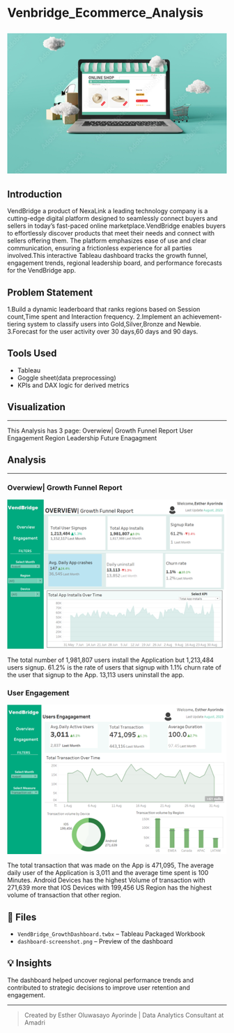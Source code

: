 # Venbridge_Ecommerce_Analysis

![](https://github.com/EstherAyorinde/Venbridge_Ecommerce_Analysis/blob/main/Image%20import.png.png)
---

## Introduction
VendBridge a product of NexaLink a leading technology company is a cutting-edge digital platform designed to seamlessly connect buyers and sellers in today’s fast-paced online marketplace.VendBridge enables buyers to effortlessly discover products that meet their needs and connect with sellers offering them. The platform emphasizes ease of use and clear communication, ensuring a frictionless experience for all parties involved.This interactive Tableau dashboard tracks the growth funnel, engagement trends, regional leadership board, and performance forecasts for the VendBridge app.

## Problem Statement
1.Build a dynamic leaderboard that ranks regions based on Session count,Time spent and Interaction frequency.
2.Implement an achievement-tiering system to classify users into Gold,Silver,Bronze and Newbie.
3.Forecast for the  user activity over 30 days,60 days and 90 days.

## Tools Used
- Tableau
- Goggle sheet(data preprocessing)
- KPIs and DAX logic for derived metrics

## Visualization
---

This Analysis has 3 page:
Overwiew| Growth Funnel Report
User Engagement
Region Leadership
Future Enagagment

## Analysis
--- 

### Overwiew| Growth Funnel Report

![](https://github.com/EstherAyorinde/Venbridge_Ecommerce_Analysis/blob/main/vendBridge(overview).png)

The total number of 1,981,807 users install the Application but 1,213,484 users signup.
61.2% is the rate of users that signup with 1.1% churn rate of the user that signup to the App.
13,113 users uninstall the app.

### User Engagement
![](https://github.com/EstherAyorinde/Venbridge_Ecommerce_Analysis/blob/main/VendBrigde(user).png)

The total transaction that was made on the App is 471,095,
The average daily user of the Application is 3,011 and the average time spent is 100 Minutes.
Android Devices has the highest Volume of transaction with 271,639 more that IOS Devices with 199,456
US Region has the highest volume of transaction that other region.
## 📁 Files
- `VendBridge_GrowthDashboard.twbx` – Tableau Packaged Workbook
- `dashboard-screenshot.png` – Preview of the dashboard

## 💡 Insights
The dashboard helped uncover regional performance trends and contributed to strategic decisions to improve user retention and engagement.

---

> Created by Esther Oluwasayo Ayorinde | Data Analytics Consultant at Amadri
